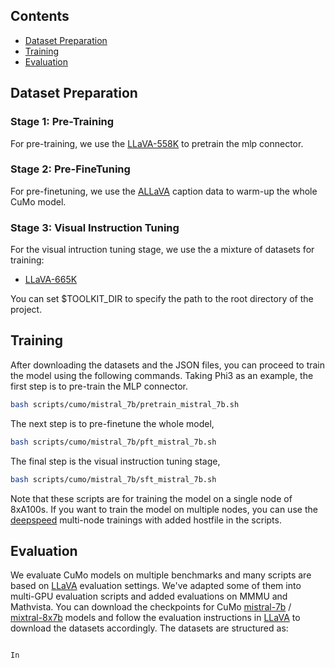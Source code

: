 ## Contents
- [Dataset Preparation](#dataset-preparation)
- [Training](#training)
- [Evaluation](#evaluation)

## Dataset Preparation
### Stage 1: Pre-Training
For pre-training, we use the [LLaVA-558K](https://huggingface.co/datasets/liuhaotian/LLaVA-Pretrain) to pretrain the mlp connector.

### Stage 2: Pre-FineTuning
For pre-finetuning, we use the [ALLaVA](https://huggingface.co/datasets/FreedomIntelligence/ALLaVA-4V) caption data to warm-up the whole CuMo model.

### Stage 3: Visual Instruction Tuning
For the visual intruction tuning stage, we use the a mixture of datasets for training:

- [LLaVA-665K](https://huggingface.co/datasets/liuhaotian/LLaVA-Instruct-150K/blob/main/llava_v1_5_mix665k.json)


You can set $TOOLKIT_DIR to specify the path to the root directory of the project.

## Training
After downloading the datasets and the JSON files, you can proceed to train the model using the following commands. Taking Phi3 as an example, the first step is to pre-train the MLP connector.
```bash
bash scripts/cumo/mistral_7b/pretrain_mistral_7b.sh
```

The next step is to pre-finetune the whole model,
```bash
bash scripts/cumo/mistral_7b/pft_mistral_7b.sh
```

The final step is the visual instruction tuning stage,
```bash
bash scripts/cumo/mistral_7b/sft_mistral_7b.sh
```

Note that these scripts are for training the model on a single node of 8xA100s. If you want to train the model on multiple nodes, you can use the [deepspeed](https://www.deepspeed.ai/getting-started/) multi-node trainings with added hostfile in the scripts.

## Evaluation
We evaluate CuMo models on multiple benchmarks and many scripts are based on [LLaVA](https://github.com/haotian-liu/LLaVA/blob/main/docs/Evaluation.md) evaluation settings. We've adapted some of them into multi-GPU evaluation scripts and added evaluations on MMMU and Mathvista. You can download the checkpoints for CuMo [mistral-7b](https://huggingface.co/shi-labs/CuMo-mistral-7b) / [mixtral-8x7b](https://huggingface.co/shi-labs/CuMo-mixtral-8x7b) models and follow the evaluation instructions in [LLaVA](https://github.com/haotian-liu/LLaVA/blob/main/docs/Evaluation.md) to download the datasets accordingly. The datasets are structured as:

```

In











